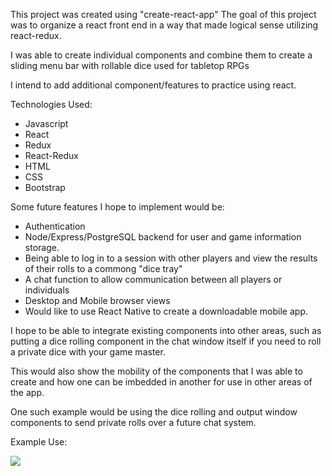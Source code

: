 This project was created using "create-react-app"
The goal of this project was to organize a react front end in a way that made logical sense utilizing react-redux. 

I was able to create individual components and combine them to create a sliding menu bar with rollable dice used for tabletop RPGs

I intend to add additional component/features to practice using react. 

Technologies Used:
- Javascript
- React
- Redux 
- React-Redux 
- HTML
- CSS 
- Bootstrap

Some future features I hope to implement would be:
- Authentication
- Node/Express/PostgreSQL backend for user and game information storage.
- Being able to log in to a session with other players and view the results of their rolls to a commong "dice tray"
- A chat function to allow communication between all players or individuals
- Desktop and Mobile browser views
- Would like to use React Native to create a downloadable mobile app.

I hope to be able to integrate existing components into other areas, such as putting a dice rolling component in the chat window itself if you need to roll a private dice with your game master.

This would also show the mobility of the components that I was able to create and how one can be imbedded in another for use in other areas of the app.

One such example would be using the dice rolling and output window components to send private rolls over a future chat system. 

Example Use:

<img src="https://media.giphy.com/media/Q80JbG2KIXk9ji5Kee/giphy.gif">
